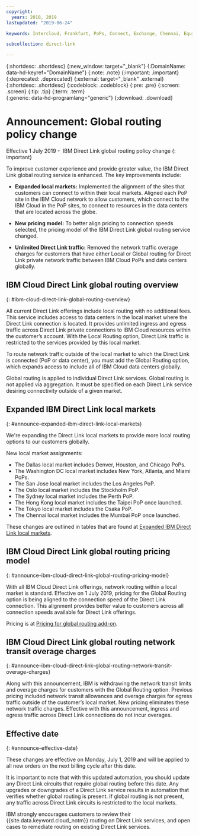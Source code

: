 ```yaml
---
copyright:
  years: 2018, 2019
lastupdated: "2019-06-24"

keywords: Intercloud, Frankfurt, PoPs, Connect, Exchange, Chennai, Equinix, Megaport, Kinx, diversity, Bluefringe, CenturyLink, BT, Sao Paulo, Tokyo, Japan, PCCW, Colt, blog, service provider, partner, Telia, Internexion, Packet Fabric, global routing, expanded, market

subcollection: direct-link

---
```


{:shortdesc: .shortdesc}
{:new_window: target="_blank"}
{:DomainName: data-hd-keyref="DomainName"}
{:note: .note}
{:important: .important}
{:deprecated: .deprecated}
{:external: target="_blank" .external}
{:shortdesc: .shortdesc}
{:codeblock: .codeblock}
{:pre: .pre}
{:screen: .screen}
{:tip: .tip}
{:term: .term}  
{:generic: data-hd-programlang="generic"}
{:download: .download}  

# Announcement: Global routing policy change

Effective 1 July 2019 -  IBM Direct Link global routing policy change
{: important}

To improve customer experience and provide greater value, the IBM Direct Link global routing service is enhanced. The key improvements include:

* **Expanded local markets:** Implemented the alignment of the sites that customers can connect to within their local markets. Aligned each PoP site in the IBM Cloud network to allow customers, which connect to the IBM Cloud in the PoP sites, to connect to resources in the data centers that are located across the globe.

* **New pricing model:** To better align pricing to connection speeds selected, the pricing model of the IBM Direct Link global routing service changed.

* **Unlimited Direct Link traffic:** Removed the network traffic overage charges for customers that have either Local or Global routing for Direct Link private network traffic between IBM Cloud PoPs and data centers globally.

## IBM Cloud Direct Link global routing overview
{: #ibm-cloud-direct-link-global-routing-overview}

All current Direct Link offerings include local routing with no additional fees. This service includes access to data centers in the local market where the Direct Link connection is located. It provides unlimited ingress and egress traffic across Direct Link private connections to IBM Cloud resources within the customer’s account. With the Local Routing option, Direct Link traffic is restricted to the services provided by this local market.

To route network traffic outside of the local market to which the Direct Link is connected (PoP or data center), you must add the Global Routing option, which expands access to include all of IBM Cloud data centers globally.

Global routing is applied to individual Direct Link services. Global routing is not applied via aggregation. It must be specified on each Direct Link service desiring connectivity outside of a given market.

## Expanded IBM Direct Link local markets
{: #announce-expanded-ibm-direct-link-local-markets}

We're expanding the Direct Link local markets to provide more local routing options to our customers globally.

New local market assignments:

* The Dallas local market includes Denver, Houston, and Chicago PoPs.
* The Washington DC local market includes New York, Atlanta, and Miami PoPs.
* The San Jose local market includes the Los Angeles PoP.
* The Oslo local market includes the Stockholm PoP.
* The Sydney local market includes the Perth PoP.
* The Hong Kong local market includes the Taipei PoP once launched.
* The Tokyo local market includes the Osaka PoP.
* The Chennai local market includes the Mumbai PoP once launched.

These changes are outlined in tables that are found at [Expanded IBM Direct Link local markets](/docs/direct-link?topic=direct-link-pricing-for-ibm-cloud-direct-link#expanded-ibm-cloud-direct-link-local-markets).

## IBM Cloud Direct Link global routing pricing model
{: #announce-ibm-cloud-direct-link-global-routing-pricing-model}

With all IBM Cloud Direct Link offerings, network routing within a local market is standard. Effective on 1 July 2019, pricing for the Global Routing option is being aligned to the connection speed of the Direct Link connection. This alignment provides better value to customers across all connection speeds available for Direct Link offerings.

Pricing is at [Pricing for global routing add-on](/docs/direct-link?topic=direct-link-pricing-for-ibm-cloud-direct-link#pricing-for-global-routing-add-on).

## IBM Cloud Direct Link global routing network transit overage charges
{: #announce-ibm-cloud-direct-link-global-routing-network-transit-overage-charges}

Along with this announcement, IBM is withdrawing the network transit limits and overage charges for customers with the Global Routing option. Previous pricing included network transit allowances and overage charges for egress traffic outside of the customer’s local market. New pricing eliminates these network traffic charges. Effective with this announcement, ingress and egress traffic across Direct Link connections do not incur overages.

## Effective date
{: #announce-effective-date}

These changes are effective on Monday, July 1, 2019 and will be applied to all new orders on the next billing cycle after this date.

It is important to note that with this updated automation, you should update any Direct Link circuits that require global routing before this date. Any upgrades or downgrades of a Direct Link service results in automation that verifies whether global routing is present. If global routing is not present, any traffic across Direct Link circuits is restricted to the local markets.

IBM strongly encourages customers to review their {{site.data.keyword.cloud_notm}} routing on Direct Link services, and  open cases to remediate routing on existing Direct Link services.
